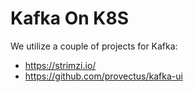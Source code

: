 # Kafka On K8S

We utilize a couple of projects for Kafka:
- https://strimzi.io/
- https://github.com/provectus/kafka-ui